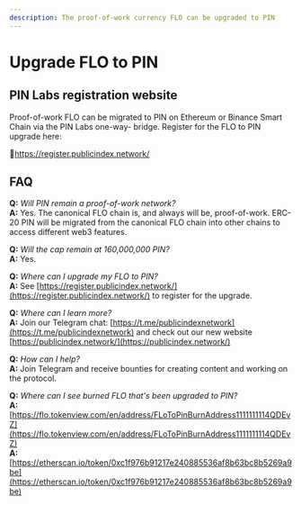 ```yaml
---
description: The proof-of-work currency FLO can be upgraded to PIN
---
```


# Upgrade FLO to PIN

## PIN Labs registration website

Proof-of-work FLO can be migrated to PIN on Ethereum or Binance Smart Chain via the PIN Labs one-way- bridge. Register for the FLO to PIN upgrade here:

📌[https://register.publicindex.network/ ](https://register.publicindex.network/%20)

## FAQ

**Q:** _Will PIN remain a proof-of-work network?_  
**A:** Yes. The canonical FLO chain is, and always will be, proof-of-work. ERC-20 PIN will be migrated from the canonical FLO chain into other chains to access different web3 features.

**Q:** _Will the cap remain at 160,000,000 PIN?_  
**A:** Yes.

**Q:** _Where can I upgrade my FLO to PIN?_  
**A:** See [https://register.publicindex.network/](https://register.publicindex.network/) to register for the upgrade.

**Q:** _Where can I learn more?_  
**A:** Join our Telegram chat: [https://t.me/publicindexnetwork](https://t.me/publicindexnetwork) and check out our new website [https://publicindex.network/](https://publicindex.network/)

**Q:** _How can I help?_  
**A:** Join Telegram and receive bounties for creating content and working on the protocol.

**Q:** _Where can I see burned FLO that's been upgraded to PIN?_  
**A:** [https://flo.tokenview.com/en/address/FLoToPinBurnAddress1111111114QDEvZ](https://flo.tokenview.com/en/address/FLoToPinBurnAddress1111111114QDEvZ)  
**A:** [https://etherscan.io/token/0xc1f976b91217e240885536af8b63bc8b5269a9be](https://etherscan.io/token/0xc1f976b91217e240885536af8b63bc8b5269a9be)



